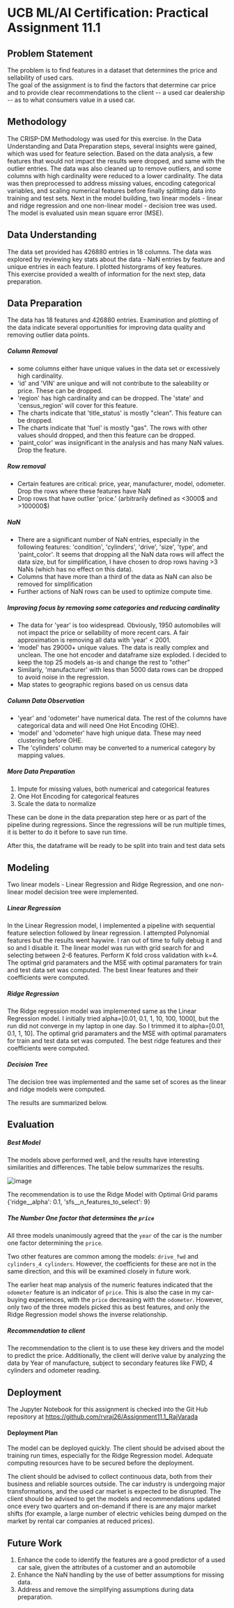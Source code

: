 # UCB ML/AI Certification: Practical Assignment 11.1
## Problem Statement

The problem is to find features in a dataset that determines the price and sellability of used cars.  
The goal of the assignment is to find the factors that determine car price and to provide clear recommendations to the client -- a used car dealership -- as to what consumers value in a used car.
  
## Methodology  

The CRISP-DM Methodology was used for this exercise. In the Data Understanding and Data Preparation steps, several insights were gained, which was used for feature selection. Based on the data analysis, a few features that would not impact the results were dropped, and same with the outlier entries. The data was also cleaned up to remove outliers, and some columns with high cardinality were reduced to a lower cardinality. The data was then preprocessed to address missing values, encoding categorical variables, and scaling numerical features before finally splitting data into training and test sets. Next in the model building, two linear models - linear and ridge regression and one non-linear model - decision tree was used. The model is evaluated usin mean square error (MSE). 

## Data Understanding

The data set provided has 426880 entries in 18 columns. The data was explored by reviewing key stats about the data - NaN entries by feature and unique entries in each feature. I plotted historgrams of key features.  
This exercise provided a wealth of information for the next step, data preparation.  

## Data Preparation

The data has 18 features and 426880 entries. Examination and plotting of the data indicate several opportunities for improving data quality and removing outlier data points. 

##### Column Removal  
* some columns either have unique values in the data set or excessively high cardinality.  
* 'id' and 'VIN' are unique and will not contribute to the saleability or price. These can be dropped.  
* 'region' has high cardinality and can be dropped. The 'state' and 'census_region' will cover for this feature.  
* The charts indicate that 'title_status' is mostly "clean". This feature can be dropped.  
* The charts indicate that 'fuel' is mostly "gas". The rows with other values should dropped, and then this feature can be dropped.  
* 'paint_color' was insignificant in the analysis and has many NaN values. Drop the feature.
    
##### Row removal  
* Certain features are critical: price, year, manufacturer, model, odometer. Drop the rows where these features have NaN 
* Drop rows that have outlier 'price.' (arbitrarily defined as <3000$ and >100000$)  
  
##### NaN  
* There are a significant number of NaN entries, especially in the following features: 'condition', 'cylinders', 'drive', 'size', 'type', and 'paint_color'. It seems that dropping all the NaN data rows will affect the data size, but for simplification, I have chosen to drop rows having >3 NaNs (which has no effect on this data). 
* Columns that have more than a third of the data as NaN can also be removed for simplification
* Further actions of NaN rows can be used to optimize compute time.
  
##### Improving focus by removing some categories and reducing cardinality   
* The data for 'year' is too widespread. Obviously, 1950 automobiles will not impact the price or sellability of more recent cars. A fair approximation is removing all data with 'year' < 2001.
* 'model' has 29000+ unique values. The data is really complex and unclean. The one hot encoder and dataframe size exploded. I decided to keep the top 25 models as-is and change the rest to "other"
* Similarly, 'manufacturer' with less than 5000 data rows can be dropped to avoid noise in the regression.  
* Map states to geographic regions based on us census data

##### Column Data Observation    
* 'year' and 'odometer' have numerical data. The rest of the columns have categorical data and will need One Hot Encoding (OHE).    
* 'model' and 'odometer' have high unique data. These may need clustering before OHE.  
* The 'cylinders' column may be converted to a numerical category by mapping values.  

##### More Data Preparation

1. Impute for missing values, both numerical and categorical features
2. One Hot Encoding for categorical features
3. Scale the data to normalize

These can be done in the data preparation step here or as part of the pipeline during regressions. 
Since the regressions will be run multiple times, it is better to do it before to save run time.

After this, the dataframe will be ready to be split into train and test data sets
  
## Modeling

Two linear models - Linear Regression and Ridge Regression, and one non-linear model decision tree were implemented.
  
##### Linear Regression
In the Linear Regression model, I implemented a pipeline with sequential feature selection followed by linear regression. I attempted Polynomial features but the results went haywire. I ran out of time to fully debug it and so and I disable it. The linear model was run with grid search for and selecting between 2-6 features. Perform K fold cross validation with k=4. The optimal grid paramaters and the MSE with optimal paramaters for train and test data set was computed. The best linear features and their coefficients were computed.
  
##### Ridge Regression
The Ridge regression model was implemented same as the Linear Regression model. I initially tried alpha=[0.01, 0.1, 1, 10, 100, 1000], but the run did not converge in my laptop in one day. So I trimmed it to alpha=[0.01, 0.1, 1, 10]. The optimal grid paramaters and the MSE with optimal paramaters for train and test data set was computed. The best ridge features and their coefficients were computed.

##### Decision Tree

The decision tree was implemented and the same set of scores as the linear and ridge models were computed. 

The results are summarized below. 

## Evaluation

##### Best Model

The models above performed well, and the results have interesting similarities and differences. The table below summarizes the results.

![image](https://github.com/user-attachments/assets/da2fa8c9-5a42-499b-9c59-16b935578085)

The recommendation is to use the Ridge Model with Optimal Grid params {'ridge__alpha': 0.1, 'sfs__n_features_to_select': 9}

##### The Number One factor that determines the `price`
All three models unanimously agreed that the `year` of the car is the number one factor determining the `price`. 

Two other features are common among the models: `drive_fwd` and `cylinders_4 cylinders`. However, the coefficients for these are not in the same direction, and this will be examined closely in future work. 

The earlier heat map analysis of the numeric features indicated that the `odometer` feature is an indicator of `price`. This is also the case in my car-buying experiences, with the `price` decreasing with the `odometer`. However, only two of the three models picked this as best features, and only the Ridge Regression model shows the inverse relationship. 

##### Recommendation to client

The recommendation to the client is to use these key drivers and the model to predict the price. Additionally, the client will derive value by analyzing the data by Year of manufacture, subject to secondary features like FWD, 4 cylinders and odometer reading.  

## Deployment
The Jupyter Notebook for this assignment is checked into the Git Hub repository at https://github.com/rvraj26/Assignment11.1_RajVarada


#### Deployment Plan
The model can be deployed quickly. The client should be advised about the training run times, especially for the Ridge Regression model. Adequate computing resources have to be secured before the deployment. 

The client should be advised to collect continuous data, both from their business and reliable sources outside. The car industry is undergoing major transformations, and the used car market is expected to be disrupted. The client should be advised to get the models and recommendations updated once every two quarters and on-demand if there is are any major market shifts (for example, a large number of electric vehicles being dumped on the market by rental car companies at reduced prices). 

## Future Work
1. Enhance the code to identify the features are a good predictor of a used car sale, given the attributes of a customer and an automobile
2. Enhance the NaN handling by the use of better assumptions for missing data.  
3. Address and remove the simplifying assumptions during data preparation.   